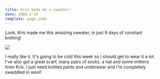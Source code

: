 ```yaml
---
title: Kris made me a sweater!
date: 2008-3-24
template: page.jade
---
```


Look, Kris made me this amazing sweater, in just 9 days of constant knitting!
  
  
  
[![](http://farm3.static.flickr.com/2037/2354572177_0b41301e1c.jpg)](http://farm3.static.flickr.com/2037/2354572177_0b41301e1c_b.jpg)
  
  
  
I really like it. It's going to be cold this week so I should get to wear
it a lot. I've also got a great scarf, many pairs of socks, a hat and some
mittens from Kris. I just need knitted pants and underwear and I'm completely
swaddled in wool!
